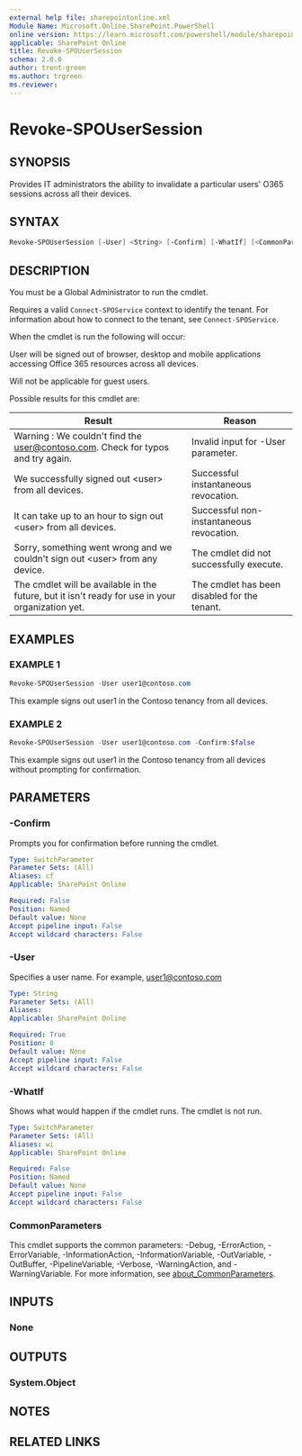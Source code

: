 ```yaml
---
external help file: sharepointonline.xml
Module Name: Microsoft.Online.SharePoint.PowerShell
online version: https://learn.microsoft.com/powershell/module/sharepoint-online/revoke-spousersession
applicable: SharePoint Online
title: Revoke-SPOUserSession
schema: 2.0.0
author: trent-green
ms.author: trgreen
ms.reviewer:
---
```


# Revoke-SPOUserSession

## SYNOPSIS

Provides IT administrators the ability to invalidate a particular users' O365 sessions across all their devices.

## SYNTAX

```powershell
Revoke-SPOUserSession [-User] <String> [-Confirm] [-WhatIf] [<CommonParameters>]
```

## DESCRIPTION

You must be a Global Administrator to run the cmdlet.

Requires a valid `Connect-SPOService` context to identify the tenant. For information about how to connect to the tenant, see `Connect-SPOService`.

When the cmdlet is run the following will occur:

User will be signed out of browser, desktop and mobile applications accessing Office 365 resources across all devices.

Will not be applicable for guest users.

Possible results for this cmdlet are:

Result |                                                                                             Reason
--- | ---
Warning : We couldn't find the user@contoso.com. Check for typos and try again. |                    Invalid input for -User parameter.
We successfully signed out \<user\> from all devices. |                                                Successful instantaneous revocation.
It can take up to an hour to sign out \<user\> from all devices. |                                     Successful non-instantaneous revocation.
Sorry, something went wrong and we couldn't sign out \<user\> from any device. |                       The cmdlet did not successfully execute.
The cmdlet will be available in the future, but it isn't ready for use in your organization yet. |   The cmdlet has been disabled for the tenant.

## EXAMPLES

### EXAMPLE 1

```powershell
Revoke-SPOUserSession -User user1@contoso.com
```

This example signs out user1 in the Contoso tenancy from all devices.

### EXAMPLE 2

```powershell
Revoke-SPOUserSession -User user1@contoso.com -Confirm:$false
```

This example signs out user1 in the Contoso tenancy from all devices without prompting for confirmation.  

## PARAMETERS

### -Confirm

Prompts you for confirmation before running the cmdlet.

```yaml
Type: SwitchParameter
Parameter Sets: (All)
Aliases: cf
Applicable: SharePoint Online

Required: False
Position: Named
Default value: None
Accept pipeline input: False
Accept wildcard characters: False
```

### -User

Specifies a user name. For example, user1@contoso.com

```yaml
Type: String
Parameter Sets: (All)
Aliases:
Applicable: SharePoint Online

Required: True
Position: 0
Default value: None
Accept pipeline input: False
Accept wildcard characters: False
```

### -WhatIf

Shows what would happen if the cmdlet runs.
The cmdlet is not run.

```yaml
Type: SwitchParameter
Parameter Sets: (All)
Aliases: wi
Applicable: SharePoint Online

Required: False
Position: Named
Default value: None
Accept pipeline input: False
Accept wildcard characters: False
```

### CommonParameters

This cmdlet supports the common parameters: -Debug, -ErrorAction, -ErrorVariable, -InformationAction, -InformationVariable, -OutVariable, -OutBuffer, -PipelineVariable, -Verbose, -WarningAction, and -WarningVariable. For more information, see [about_CommonParameters](https://go.microsoft.com/fwlink/?LinkID=113216).

## INPUTS

### None

## OUTPUTS

### System.Object

## NOTES

## RELATED LINKS
